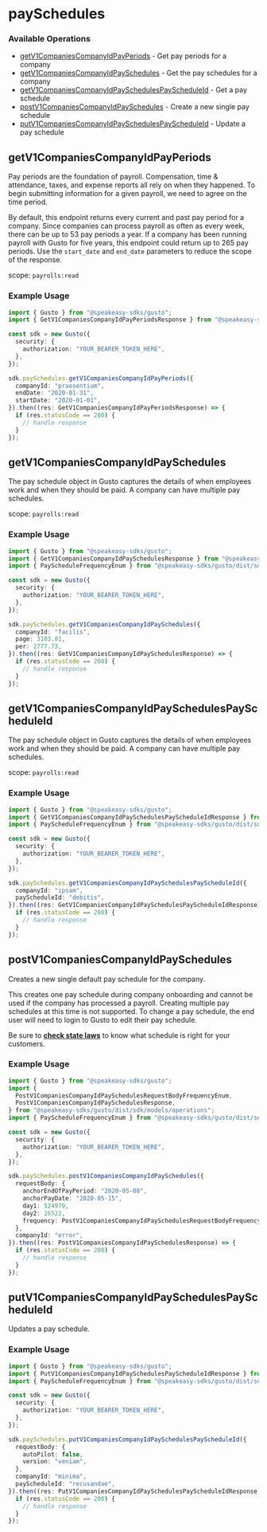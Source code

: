 # paySchedules

### Available Operations

* [getV1CompaniesCompanyIdPayPeriods](#getv1companiescompanyidpayperiods) - Get pay periods for a company
* [getV1CompaniesCompanyIdPaySchedules](#getv1companiescompanyidpayschedules) - Get the pay schedules for a company
* [getV1CompaniesCompanyIdPaySchedulesPayScheduleId](#getv1companiescompanyidpayschedulespayscheduleid) - Get a pay schedule
* [postV1CompaniesCompanyIdPaySchedules](#postv1companiescompanyidpayschedules) - Create a new single pay schedule
* [putV1CompaniesCompanyIdPaySchedulesPayScheduleId](#putv1companiescompanyidpayschedulespayscheduleid) - Update a pay schedule

## getV1CompaniesCompanyIdPayPeriods

Pay periods are the foundation of payroll. Compensation, time & attendance, taxes, and expense reports all rely on when they happened. To begin submitting information for a given payroll, we need to agree on the time period.

By default, this endpoint returns every current and past pay period for a company. Since companies can process payroll as often as every week, there can be up to 53 pay periods a year. If a company has been running payroll with Gusto for five years, this endpoint could return up to 265 pay periods. Use the `start_date` and `end_date` parameters to reduce the scope of the response.

scope: `payrolls:read`

### Example Usage

```typescript
import { Gusto } from "@speakeasy-sdks/gusto";
import { GetV1CompaniesCompanyIdPayPeriodsResponse } from "@speakeasy-sdks/gusto/dist/sdk/models/operations";

const sdk = new Gusto({
  security: {
    authorization: "YOUR_BEARER_TOKEN_HERE",
  },
});

sdk.paySchedules.getV1CompaniesCompanyIdPayPeriods({
  companyId: "praesentium",
  endDate: "2020-01-31",
  startDate: "2020-01-01",
}).then((res: GetV1CompaniesCompanyIdPayPeriodsResponse) => {
  if (res.statusCode == 200) {
    // handle response
  }
});
```

## getV1CompaniesCompanyIdPaySchedules

The pay schedule object in Gusto captures the details of when employees work and when they should be paid. A company can have multiple pay schedules.

scope: `payrolls:read`

### Example Usage

```typescript
import { Gusto } from "@speakeasy-sdks/gusto";
import { GetV1CompaniesCompanyIdPaySchedulesResponse } from "@speakeasy-sdks/gusto/dist/sdk/models/operations";
import { PayScheduleFrequencyEnum } from "@speakeasy-sdks/gusto/dist/sdk/models/shared";

const sdk = new Gusto({
  security: {
    authorization: "YOUR_BEARER_TOKEN_HERE",
  },
});

sdk.paySchedules.getV1CompaniesCompanyIdPaySchedules({
  companyId: "facilis",
  page: 3103.81,
  per: 2777.73,
}).then((res: GetV1CompaniesCompanyIdPaySchedulesResponse) => {
  if (res.statusCode == 200) {
    // handle response
  }
});
```

## getV1CompaniesCompanyIdPaySchedulesPayScheduleId

The pay schedule object in Gusto captures the details of when employees work and when they should be paid. A company can have multiple pay schedules.

scope: `payrolls:read`

### Example Usage

```typescript
import { Gusto } from "@speakeasy-sdks/gusto";
import { GetV1CompaniesCompanyIdPaySchedulesPayScheduleIdResponse } from "@speakeasy-sdks/gusto/dist/sdk/models/operations";
import { PayScheduleFrequencyEnum } from "@speakeasy-sdks/gusto/dist/sdk/models/shared";

const sdk = new Gusto({
  security: {
    authorization: "YOUR_BEARER_TOKEN_HERE",
  },
});

sdk.paySchedules.getV1CompaniesCompanyIdPaySchedulesPayScheduleId({
  companyId: "ipsam",
  payScheduleId: "debitis",
}).then((res: GetV1CompaniesCompanyIdPaySchedulesPayScheduleIdResponse) => {
  if (res.statusCode == 200) {
    // handle response
  }
});
```

## postV1CompaniesCompanyIdPaySchedules

Creates a new single default pay schedule for the company.

This creates one pay schedule during company onboarding and cannot be used if the company has processed a payroll. Creating multiple pay schedules at this time is not supported. To change a pay schedule, the end user will need to login to Gusto to edit their pay schedule.

Be sure to **[check state laws](https://www.dol.gov/agencies/whd/state/payday)** to know what schedule is right for your customers.

### Example Usage

```typescript
import { Gusto } from "@speakeasy-sdks/gusto";
import {
  PostV1CompaniesCompanyIdPaySchedulesRequestBodyFrequencyEnum,
  PostV1CompaniesCompanyIdPaySchedulesResponse,
} from "@speakeasy-sdks/gusto/dist/sdk/models/operations";
import { PayScheduleFrequencyEnum } from "@speakeasy-sdks/gusto/dist/sdk/models/shared";

const sdk = new Gusto({
  security: {
    authorization: "YOUR_BEARER_TOKEN_HERE",
  },
});

sdk.paySchedules.postV1CompaniesCompanyIdPaySchedules({
  requestBody: {
    anchorEndOfPayPeriod: "2020-05-08",
    anchorPayDate: "2020-05-15",
    day1: 524970,
    day2: 26522,
    frequency: PostV1CompaniesCompanyIdPaySchedulesRequestBodyFrequencyEnum.Monthly,
  },
  companyId: "error",
}).then((res: PostV1CompaniesCompanyIdPaySchedulesResponse) => {
  if (res.statusCode == 200) {
    // handle response
  }
});
```

## putV1CompaniesCompanyIdPaySchedulesPayScheduleId

Updates a pay schedule.

### Example Usage

```typescript
import { Gusto } from "@speakeasy-sdks/gusto";
import { PutV1CompaniesCompanyIdPaySchedulesPayScheduleIdResponse } from "@speakeasy-sdks/gusto/dist/sdk/models/operations";
import { PayScheduleFrequencyEnum } from "@speakeasy-sdks/gusto/dist/sdk/models/shared";

const sdk = new Gusto({
  security: {
    authorization: "YOUR_BEARER_TOKEN_HERE",
  },
});

sdk.paySchedules.putV1CompaniesCompanyIdPaySchedulesPayScheduleId({
  requestBody: {
    autoPilot: false,
    version: "veniam",
  },
  companyId: "minima",
  payScheduleId: "recusandae",
}).then((res: PutV1CompaniesCompanyIdPaySchedulesPayScheduleIdResponse) => {
  if (res.statusCode == 200) {
    // handle response
  }
});
```
